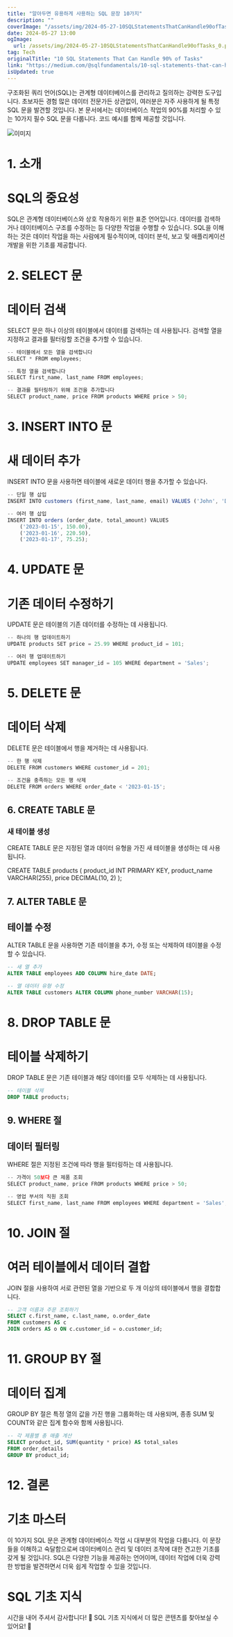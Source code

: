 ```yaml
---
title: "알아두면 유용하게 사용하는 SQL 문장 10가지"
description: ""
coverImage: "/assets/img/2024-05-27-10SQLStatementsThatCanHandle90ofTasks_0.png"
date: 2024-05-27 13:00
ogImage: 
  url: /assets/img/2024-05-27-10SQLStatementsThatCanHandle90ofTasks_0.png
tag: Tech
originalTitle: "10 SQL Statements That Can Handle 90% of Tasks"
link: "https://medium.com/@sqlfundamentals/10-sql-statements-that-can-handle-90-of-tasks-aa77c99120ae"
isUpdated: true
---
```





구조화된 쿼리 언어(SQL)는 관계형 데이터베이스를 관리하고 질의하는 강력한 도구입니다. 초보자든 경험 많은 데이터 전문가든 상관없이, 여러분은 자주 사용하게 될 특정 SQL 문을 발견할 것입니다. 본 문서에서는 데이터베이스 작업의 90%를 처리할 수 있는 10가지 필수 SQL 문을 다룹니다. 코드 예시를 함께 제공할 것입니다.

![이미지](/assets/img/2024-05-27-10SQLStatementsThatCanHandle90ofTasks_0.png)

# 1. 소개

# SQL의 중요성

<div class="content-ad"></div>

SQL은 관계형 데이터베이스와 상호 작용하기 위한 표준 언어입니다. 데이터를 검색하거나 데이터베이스 구조를 수정하는 등 다양한 작업을 수행할 수 있습니다. SQL을 이해하는 것은 데이터 작업을 하는 사람에게 필수적이며, 데이터 분석, 보고 및 애플리케이션 개발을 위한 기초를 제공합니다.

# 2. SELECT 문

# 데이터 검색

SELECT 문은 하나 이상의 테이블에서 데이터를 검색하는 데 사용됩니다. 검색할 열을 지정하고 결과를 필터링할 조건을 추가할 수 있습니다.

<div class="content-ad"></div>

```js
-- 테이블에서 모든 열을 검색합니다
SELECT * FROM employees;

-- 특정 열을 검색합니다
SELECT first_name, last_name FROM employees;

-- 결과를 필터링하기 위해 조건을 추가합니다
SELECT product_name, price FROM products WHERE price > 50;
```

# 3. INSERT INTO 문

# 새 데이터 추가

INSERT INTO 문을 사용하면 테이블에 새로운 데이터 행을 추가할 수 있습니다.

<div class="content-ad"></div>

```js
-- 단일 행 삽입
INSERT INTO customers (first_name, last_name, email) VALUES ('John', 'Doe', 'john@example.com');

-- 여러 행 삽입
INSERT INTO orders (order_date, total_amount) VALUES
    ('2023-01-15', 150.00),
    ('2023-01-16', 220.50),
    ('2023-01-17', 75.25);
```

# 4. UPDATE 문

# 기존 데이터 수정하기

UPDATE 문은 테이블의 기존 데이터를 수정하는 데 사용됩니다.

<div class="content-ad"></div>

```js
-- 하나의 행 업데이트하기
UPDATE products SET price = 25.99 WHERE product_id = 101;

-- 여러 행 업데이트하기
UPDATE employees SET manager_id = 105 WHERE department = 'Sales';
```

# 5. DELETE 문

# 데이터 삭제

DELETE 문은 테이블에서 행을 제거하는 데 사용됩니다.

<div class="content-ad"></div>

```js
-- 한 행 삭제
DELETE FROM customers WHERE customer_id = 201;

-- 조건을 충족하는 모든 행 삭제
DELETE FROM orders WHERE order_date < '2023-01-15';
```

## 6. CREATE TABLE 문

### 새 테이블 생성

CREATE TABLE 문은 지정된 열과 데이터 유형을 가진 새 테이블을 생성하는 데 사용됩니다.

<div class="content-ad"></div>


CREATE TABLE products (
    product_id INT PRIMARY KEY,
    product_name VARCHAR(255),
    price DECIMAL(10, 2)
);


## 7. ALTER TABLE 문

## 테이블 수정

ALTER TABLE 문을 사용하면 기존 테이블을 추가, 수정 또는 삭제하여 테이블을 수정할 수 있습니다.



<div class="content-ad"></div>

```sql
-- 새 열 추가
ALTER TABLE employees ADD COLUMN hire_date DATE;

-- 열 데이터 유형 수정
ALTER TABLE customers ALTER COLUMN phone_number VARCHAR(15);
```

# 8. DROP TABLE 문

# 테이블 삭제하기

DROP TABLE 문은 기존 테이블과 해당 데이터를 모두 삭제하는 데 사용됩니다.

<div class="content-ad"></div>

```sql
-- 테이블 삭제
DROP TABLE products;
```

## 9. WHERE 절

## 데이터 필터링

WHERE 절은 지정된 조건에 따라 행을 필터링하는 데 사용됩니다.

<div class="content-ad"></div>

```js
-- 가격이 50보다 큰 제품 조회
SELECT product_name, price FROM products WHERE price > 50;

-- 영업 부서의 직원 조회
SELECT first_name, last_name FROM employees WHERE department = 'Sales';
```

# 10. JOIN 절

# 여러 테이블에서 데이터 결합

JOIN 절을 사용하여 서로 관련된 열을 기반으로 두 개 이상의 테이블에서 행을 결합합니다.

<div class="content-ad"></div>

```sql
-- 고객 이름과 주문 조회하기
SELECT c.first_name, c.last_name, o.order_date
FROM customers AS c
JOIN orders AS o ON c.customer_id = o.customer_id;
```

# 11. GROUP BY 절

# 데이터 집계

GROUP BY 절은 특정 열의 값을 가진 행을 그룹화하는 데 사용되며, 종종 SUM 및 COUNT와 같은 집계 함수와 함께 사용됩니다.

<div class="content-ad"></div>

```sql
-- 각 제품별 총 매출 계산
SELECT product_id, SUM(quantity * price) AS total_sales
FROM order_details
GROUP BY product_id;
```

# 12. 결론

# 기초 마스터

이 10가지 SQL 문은 관계형 데이터베이스 작업 시 대부분의 작업을 다룹니다. 이 문장들을 이해하고 숙달함으로써 데이터베이스 관리 및 데이터 조작에 대한 견고한 기초를 갖게 될 것입니다. SQL은 다양한 기능을 제공하는 언어이며, 데이터 작업에 더욱 강력한 방법을 발견하면서 더욱 쉽게 작업할 수 있을 것입니다.

<div class="content-ad"></div>

# SQL 기초 지식

시간을 내어 주셔서 감사합니다! 🚀
SQL 기초 지식에서 더 많은 콘텐츠를 찾아보실 수 있어요! 💫
